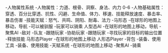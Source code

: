 -人物属性系统
  -人物属性：力道、根骨、洞察、身法、内力 0-6
  -人物基础属性：穿透、百分比穿透、抗性、闪避、生命值、体力、移速、技能释放速度、暴击率、暴击伤害
  -技能天赋：怒气、共鸣、阴阳、耐毒、法力
-马形态
  -在球形的地图上移动，导航
  -可以被驯服
  -玩家可以骑乘
人型态AI
  -在球形的地图上移动，导航
  -聚焦AI
  -敌对
  -队友
    -跟随玩家
    -协助玩家
      -跟随玩家
      -寻找玩家的目标的输出位置
      -释放技能
马形态Player
  -在球形的地图上移动
人形态Player
  -背包
  -装备、使用工具
  -装备、使用技能
  -天赋系统
  -在球形的地图上移动
  -聚焦AI
  -骑乘
